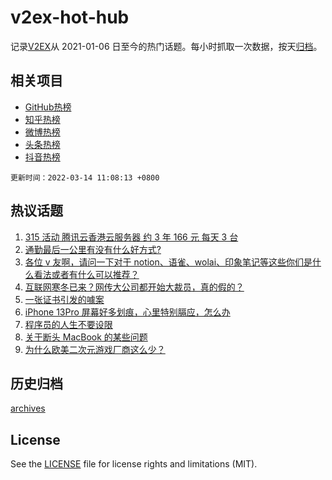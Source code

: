 # v2ex-hot-hub

 记录[V2EX](https://www.v2ex.com/)从 2021-01-06 日至今的热门话题。每小时抓取一次数据，按天[归档](archives)。
 
 ## 相关项目

- [GitHub热榜](https://github.com/snaildev/github-hot-hub)
- [知乎热榜](https://github.com/snaildev/zhihu-hot-hub)
- [微博热榜](https://github.com/snaildev/weibo-hot-hub)
- [头条热榜](https://github.com/snaildev/toutiao-hot-hub)
- [抖音热榜](https://github.com/snaildev/douyin-hot-hub)


 `更新时间：2022-03-14 11:08:13 +0800`

## 热议话题

1. [315 活动 腾讯云香港云服务器 约 3 年 166 元 每天 3 台](https://www.v2ex.com/t/840061)
1. [通勤最后一公里有没有什么好方式?](https://www.v2ex.com/t/839994)
1. [各位 v 友啊，请问一下对于 notion、语雀、wolai、印象笔记等这些你们是什么看法或者有什么可以推荐？](https://www.v2ex.com/t/840045)
1. [互联网寒冬已来？网传大公司都开始大裁员，真的假的？](https://www.v2ex.com/t/840068)
1. [一张证书引发的噱案](https://www.v2ex.com/t/840034)
1. [iPhone 13Pro 屏幕好多划痕，心里特别膈应，怎么办](https://www.v2ex.com/t/840121)
1. [程序员的人生不要设限](https://www.v2ex.com/t/840026)
1. [关于断头 MacBook 的某些问题](https://www.v2ex.com/t/840002)
1. [为什么欧美二次元游戏厂商这么少？](https://www.v2ex.com/t/840101)

## 历史归档

[archives](archives)

## License

See the [LICENSE](LICENSE) file for license rights and limitations (MIT).
